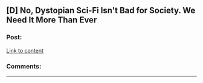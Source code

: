 ## [D] No, Dystopian Sci-Fi Isn't Bad for Society. We Need It More Than Ever

### Post:

[Link to content](http://www.wired.com/2014/08/no-dystopian-sci-fi-isnt-bad-for-society-we-actually-need-it-more-than-ever/)

### Comments:

---

